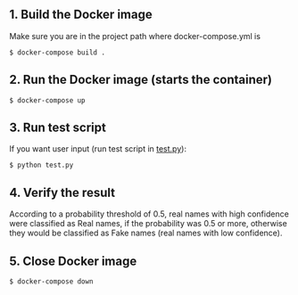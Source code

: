 ## 1. Build the Docker image
Make sure you are in the project path where docker-compose.yml is

```console
$ docker-compose build . 
```
## 2. Run the Docker image (starts the container)

```console
$ docker-compose up
```
## 3. Run test script
If you want user input (run test script in [test.py](./test.py)):

```console
$ python test.py
```
## 4. Verify the result
According to a probability threshold of 0.5, real names with high confidence were classified as Real names, if the probability was 0.5 or more, otherwise they would be classified as Fake names (real names with low confidence).

## 5. Close Docker image

```console
$ docker-compose down
```
